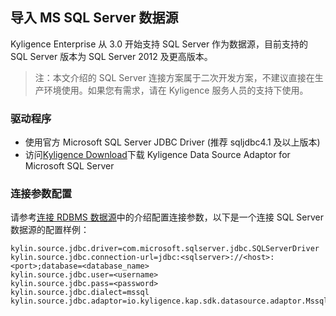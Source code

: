 ## 导入 MS SQL Server 数据源

Kyligence Enterprise 从 3.0 开始支持 SQL Server 作为数据源，目前支持的 SQL Server 版本为 SQL Server 2012 及更高版本。

> 注：本文介绍的 SQL Server 连接方案属于二次开发方案，不建议直接在生产环境使用。如果您有需求，请在 Kyligence 服务人员的支持下使用。

### 驱动程序

- 使用官方 Microsoft SQL Server JDBC Driver (推荐 sqljdbc4.1 及以上版本)
- 访问[Kyligence Download](http://download.kyligence.io/#/addons)下载 Kyligence Data Source Adaptor for Microsoft SQL Server

### 连接参数配置

请参考[连接 RDBMS 数据源](README.md)中的介绍配置连接参数，以下是一个连接 SQL Server 数据源的配置样例：

```properties
kylin.source.jdbc.driver=com.microsoft.sqlserver.jdbc.SQLServerDriver
kylin.source.jdbc.connection-url=jdbc:<sqlserver>://<host>:<port>;database=<database_name>
kylin.source.jdbc.user=<username>
kylin.source.jdbc.pass=<password>
kylin.source.jdbc.dialect=mssql
kylin.source.jdbc.adaptor=io.kyligence.kap.sdk.datasource.adaptor.MssqlAdaptor
```